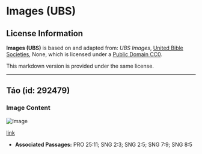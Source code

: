 # Images (UBS)

## License Information

**Images (UBS)** is based on and adapted from: _UBS Images_, [United Bible Societies](https://unitedbiblesocieties.org/), None, which is licensed under a [Public Domain CC0](https://creativecommons.org/public-domain/cc0/).

This markdown version is provided under the same license.



--------------------------------

## Táo (id: 292479)

### Image Content

![Image](https://cdn.aquifer.bible/aquifer-content/resources/Media/WEB-0035_apples.jpg)

[link](https://cdn.aquifer.bible/aquifer-content/resources/Media/WEB-0035_apples.jpg)

* **Associated Passages:** PRO 25:11; SNG 2:3; SNG 2:5; SNG 7:9; SNG 8:5

